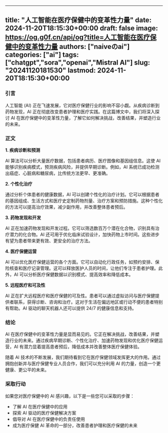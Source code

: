 
---
title: "人工智能在医疗保健中的变革性力量"
date: 2024-11-20T18:15:30+00:00
draft: false
image: https://og.g0f.cn/api/og?title=人工智能在医疗保健中的变革性力量
authors: ["naiveのai"]
categories: ["ai"]
tags: ["chatgpt","sora","openai","Mistral AI"]
slug: "20241120181530"
lastmod: 2024-11-20T18:15:30+00:00
---
### 引言

人工智能 (AI) 正在飞速发展，它对医疗保健行业的影响不容小觑。从疾病诊断到药物发现，AI 正在彻底改变患者护理和医疗实践。在这篇博文中，我们将深入探讨 AI 在医疗保健中的变革性力量，了解它如何解决挑战，改善结果，并塑造行业的未来。

### 正文

**1. 疾病诊断和预测**

AI 算法可以分析大量医疗数据，包括患者病历、医疗图像和基因组信息。这使 AI 能够识别疾病模式，预测疾病风险，并提供早期诊断。例如，AI 系统已成功检测出癌症、心脏病和糖尿病，比传统方法更早、更准确。

**2. 个性化治疗**

通过分析个体患者的健康数据，AI 可以创建个性化的治疗计划。它可以根据患者的基因组成、生活方式和医疗史定制药物剂量、治疗方案和预防措施。这种个性化的方法可以提高治疗效果，减少副作用，并改善整体患者预后。

**3. 药物发现和开发**

AI 正在加速药物发现和开发过程。它可以筛选数百万个潜在化合物，识别具有治疗潜力的化合物。AI 还可用于优化临床试验设计，加快药物上市时间。这些进步有望为患者带来更有效、更安全的治疗方法。

**4. 医疗保健运营**

AI 可以优化医疗保健运营的各个方面。它可以自动化行政任务，如预约安排、保险核查和医疗记录管理。这可以释放医护人员的时间，让他们专注于患者护理。此外，AI 可以分析医疗保健数据以识别模式、提高效率和降低成本。

**5. 远程医疗和可及性**

AI 正在扩大远程医疗和医疗保健的可及性。患者可以通过虚拟访问与医疗保健提供者联系，获得诊断、咨询和治疗。这对于生活在偏远地区或行动不便的患者特别有帮助。AI 驱动的聊天机器人还可以提供 24/7 的健康信息和支持。

### 结论

AI 在医疗保健中的变革性力量是显而易见的。它正在解决挑战，改善结果，并塑造行业的未来。通过疾病早期诊断、个性化治疗、加速药物发现和优化医疗保健运营，AI 有潜力显着提高患者预后，降低成本并改善整体医疗保健体验。

随着 AI 技术的不断发展，我们期待看到它在医疗保健领域发挥更大的作用。通过拥抱创新并与医疗保健专业人员合作，我们可以充分利用 AI 的力量，创造一个更健康、更公平的未来。

### 采取行动

如果您对医疗保健中的 AI 感兴趣，以下是一些您可以采取的步骤：

* 了解 AI 在医疗保健中的应用
* 探索 AI 驱动的医疗保健解决方案
* 倡导对 AI 在医疗保健中的负责任使用
* 成为医疗保健 AI 革命的一部分，改善患者护理和医疗保健的未来